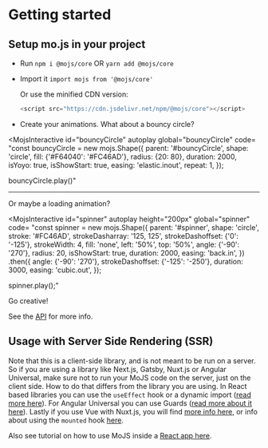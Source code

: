 
# Getting started

## Setup mo.js in your project
- Run `npm i @mojs/core` OR `yarn add @mojs/core`
- Import it `import mojs from '@mojs/core'`

  Or use the minified CDN version:
  ```js
  <script src="https://cdn.jsdelivr.net/npm/@mojs/core"></script>
  ```

- Create your animations. What about a bouncy circle?


<MojsInteractive
  id="bouncyCircle"
  autoplay
  global="bouncyCircle"
  code=
"const bouncyCircle = new mojs.Shape({
  parent:       '#bouncyCircle',
  shape:        'circle',
  fill:         {'#F64040': '#FC46AD'},
  radius:       {20: 80},
  duration:     2000,
  isYoyo:       true,
  isShowStart:  true,
  easing:       'elastic.inout',
  repeat:       1,
});

bouncyCircle.play()"
>
</MojsInteractive>


---

Or maybe a loading animation?


<MojsInteractive
  id="spinner"
  autoplay
  height="200px"
  global="spinner"
  code=
"const spinner = new mojs.Shape({
  parent:           '#spinner',
  shape:            'circle',
  stroke:           '#FC46AD',
  strokeDasharray:  '125, 125',
  strokeDashoffset: {'0': '-125'},
  strokeWidth:      4,
  fill:             'none',
  left:             '50%',
  top:              '50%',
  angle:            {'-90': '270'},
  radius:           20,
  isShowStart:      true,
  duration:         2000,
  easing:           'back.in',
})
.then({
  angle:            {'-90': '270'},
  strokeDashoffset: {'-125': '-250'},
  duration:         3000,
  easing:           'cubic.out',
});

spinner.play();"
>
</MojsInteractive>


Go creative!

See the [API](/api/README.md) for more info.

## Usage with Server Side Rendering (SSR)
Note that this is a client-side library, and is not meant to be run on a server. So if you are using a library like Next.js, Gatsby, Nuxt.js  or Angular Universal, make sure not to run your MoJS code on the server, just on the client side. How to do that differs from the library you are using. In React based libraries you can use the `useEffect` hook or a dynamic import ([read more here](https://dev.to/vvo/how-to-solve-window-is-not-defined-errors-in-react-and-next-js-5f97)). For Angular Universal you can use Guards ([read more about it here](https://github.com/angular/universal/blob/master/docs/gotchas.md#window-is-not-defined)). Lastly if you use Vue with Nuxt.js, you will find [more info here](https://nuxtjs.org/faq/window-document-undefined), or info about using the `mounted` hook [here](https://nuxtjs.org/guides/concepts/server-side-rendering).

Also see tutorial on how to use MoJS inside a [React app here](./usage-with-react.md).
